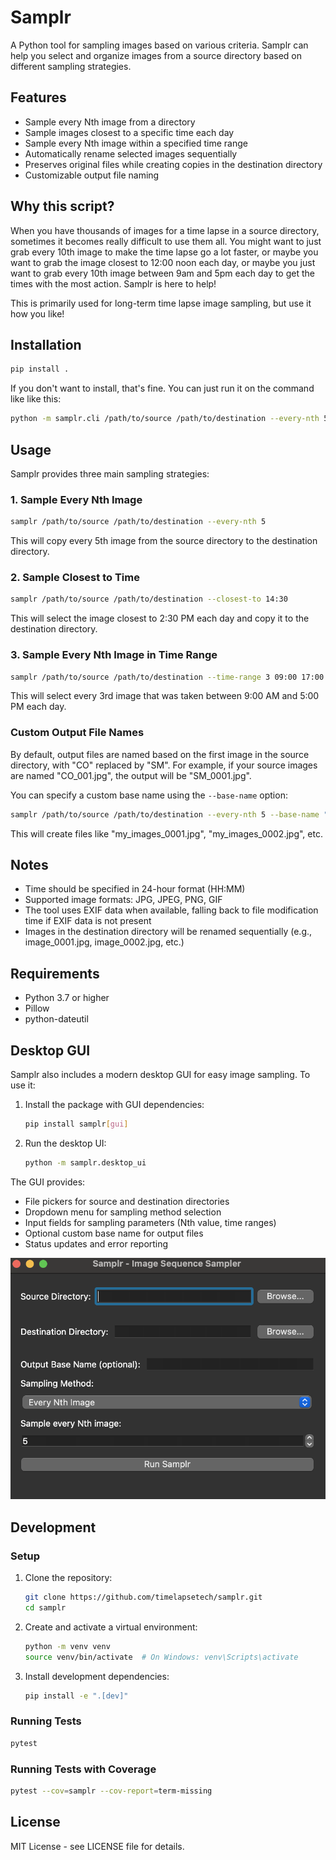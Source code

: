 # Samplr

A Python tool for sampling images based on various criteria. Samplr can help you select and organize images from a source directory based on different sampling strategies.

## Features

- Sample every Nth image from a directory
- Sample images closest to a specific time each day
- Sample every Nth image within a specified time range
- Automatically rename selected images sequentially
- Preserves original files while creating copies in the destination directory
- Customizable output file naming

## Why this script?

When you have thousands of images for a time lapse in a source directory, sometimes it becomes really difficult to use them all. You might want to just grab every 10th image to make the time lapse go a lot faster, or maybe you want to grab the image closest to 12:00 noon each day, or maybe you just want to grab every 10th image between 9am and 5pm each day to get the times with the most action. Samplr is here to help!

This is primarily used for long-term time lapse image sampling, but use it how you like!


## Installation

```bash
pip install .
```

If you don't want to install, that's fine.  You can just run it on the command like like this:
```bash
python -m samplr.cli /path/to/source /path/to/destination --every-nth 5
```

## Usage

Samplr provides three main sampling strategies:

### 1. Sample Every Nth Image

```bash
samplr /path/to/source /path/to/destination --every-nth 5
```

This will copy every 5th image from the source directory to the destination directory.

### 2. Sample Closest to Time

```bash
samplr /path/to/source /path/to/destination --closest-to 14:30
```

This will select the image closest to 2:30 PM each day and copy it to the destination directory.

### 3. Sample Every Nth Image in Time Range

```bash
samplr /path/to/source /path/to/destination --time-range 3 09:00 17:00
```

This will select every 3rd image that was taken between 9:00 AM and 5:00 PM each day.

### Custom Output File Names

By default, output files are named based on the first image in the source directory, with "CO" replaced by "SM". For example, if your source images are named "CO_001.jpg", the output will be "SM_0001.jpg".

You can specify a custom base name using the `--base-name` option:

```bash
samplr /path/to/source /path/to/destination --every-nth 5 --base-name "my_images"
```

This will create files like "my_images_0001.jpg", "my_images_0002.jpg", etc.

## Notes

- Time should be specified in 24-hour format (HH:MM)
- Supported image formats: JPG, JPEG, PNG, GIF
- The tool uses EXIF data when available, falling back to file modification time if EXIF data is not present
- Images in the destination directory will be renamed sequentially (e.g., image_0001.jpg, image_0002.jpg, etc.)

## Requirements

- Python 3.7 or higher
- Pillow
- python-dateutil

## Desktop GUI

Samplr also includes a modern desktop GUI for easy image sampling. To use it:

1. Install the package with GUI dependencies:
   ```bash
   pip install samplr[gui]
   ```

2. Run the desktop UI:
   ```bash
   python -m samplr.desktop_ui
   ```

The GUI provides:
- File pickers for source and destination directories
- Dropdown menu for sampling method selection
- Input fields for sampling parameters (Nth value, time ranges)
- Optional custom base name for output files
- Status updates and error reporting

![Samplr Desktop UI](docs/samplr_gui.png)

## Development

### Setup

1. Clone the repository:
   ```bash
   git clone https://github.com/timelapsetech/samplr.git
   cd samplr
   ```

2. Create and activate a virtual environment:
   ```bash
   python -m venv venv
   source venv/bin/activate  # On Windows: venv\Scripts\activate
   ```

3. Install development dependencies:
   ```bash
   pip install -e ".[dev]"
   ```

### Running Tests

```bash
pytest
```

### Running Tests with Coverage

```bash
pytest --cov=samplr --cov-report=term-missing
```

## License

MIT License - see LICENSE file for details.
